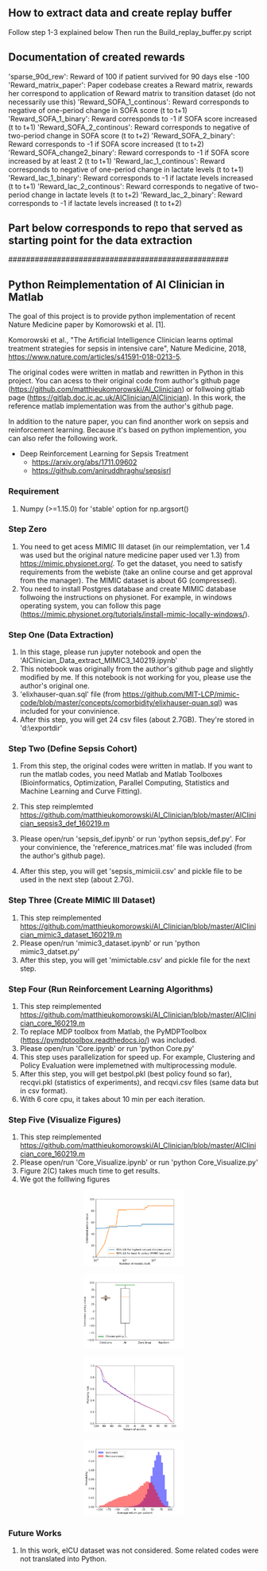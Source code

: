 ## How to extract data and create replay buffer

Follow step 1-3 explained below
Then run the Build_replay_buffer.py script

## Documentation of created rewards

'sparse_90d_rew': Reward of 100 if patient survived for 90 days else -100
'Reward_matrix_paper': Paper codebase creates a Reward matrix, rewards her correspond to application of Reward matrix to transition dataset (do not necessarily use this)
'Reward_SOFA_1_continous': Reward corresponds to negative of one-period change in SOFA score (t to t+1)
'Reward_SOFA_1_binary': Reward corresponds to -1 if SOFA score increased (t to t+1)
'Reward_SOFA_2_continous': Reward corresponds to negative of two-period change in SOFA score (t to t+2)
'Reward_SOFA_2_binary': Reward corresponds to -1 if SOFA score increased (t to t+2)
'Reward_SOFA_change2_binary': Reward corresponds to -1 if SOFA score increased by at least 2 (t to t+1)
'Reward_lac_1_continous': Reward corresponds to negative of one-period change in lactate levels (t to t+1)
'Reward_lac_1_binary': Reward corresponds to -1 if lactate levels increased (t to t+1)
'Reward_lac_2_continous': Reward corresponds to negative of two-period change in lactate levels (t to t+2)
'Reward_lac_2_binary': Reward corresponds to -1 if lactate levels increased (t to t+2)

## Part below corresponds to repo that served as starting point for the data extraction
##################################################

## Python Reimplementation of AI Clinician in Matlab 
The goal of this project is to provide python implementation of recent Nature Medicine paper by Komorowski et al. [1]. 

Komorowski et al., "The Artificial Intelligence Clinician learns optimal treatment strategies for sepsis in intensive care", Nature Medicine, 2018,  https://www.nature.com/articles/s41591-018-0213-5. 

The original codes were written in matlab and rewritten in Python in this project. You can acess to their original code from author's github page (https://github.com/matthieukomorowski/AI_Clinician) or follwoing gitlab page (https://gitlab.doc.ic.ac.uk/AIClinician/AIClinician). In this work, the reference matlab implementation was from the author's github page. 

In addition to the nature paper, you can find anonther work on sepsis and reinforcement learning. Because it's based on python implemention, you can also refer the following work.  

- Deep Reinforcement Learning for Sepsis Treatment
  - https://arxiv.org/abs/1711.09602
  - https://github.com/aniruddhraghu/sepsisrl 


### Requirement
1. Numpy (>=1.15.0) for 'stable' option for np.argsort() 

### Step Zero  
1. You need to get acess MIMIC III dataset (in our reimplemtation, ver 1.4 was used but the original nature medicine paper used ver 1.3) from https://mimic.physionet.org/. To get the dataset, you need to satisfy requirements from the webiste (take an online course and get approval from the manager). The MIMIC dataset is about 6G (compressed). 
2. You need to install Postgres database and create MIMIC database follwoing the instructions on physionet. For example, in windows operating system, you can follow this page (https://mimic.physionet.org/tutorials/install-mimic-locally-windows/). 

### Step One (Data Extraction)
1. In this stage, please run jupyter notebook and open the 'AIClinician_Data_extract_MIMIC3_140219.ipynb'
2. This notebook was originally from the author's github page and slightly modified by me. If this notebook is not working for you, please use the author's original one. 
3. 'elixhauser-quan.sql' file (from https://github.com/MIT-LCP/mimic-code/blob/master/concepts/comorbidity/elixhauser-quan.sql) was included for your convinience. 
4. After this step, you will get 24 csv files (about 2.7GB). They're stored in 'd:\exportdir' 

### Step Two (Define Sepsis Cohort)
1. From this step, the original codes were written in matlab. If you want to run the matlab codes, you need Matlab and Matlab Toolboxes (Bioinformatics, Optimization, Parallel Computing, Statistics and Machine Learning and Curve Fitting). 

2. This step reimplemted https://github.com/matthieukomorowski/AI_Clinician/blob/master/AIClinician_sepsis3_def_160219.m 
2. Please open/run 'sepsis_def.ipynb' or run 'python sepsis_def.py'. For your convinience, the 'reference_matrices.mat' file was included (from the author's github page). 
3. After this step, you will get 'sepsis_mimiciii.csv' and pickle file to be used in the next step (about 2.7G). 

### Step Three (Create MIMIC III Dataset)
1. This step reimplemented https://github.com/matthieukomorowski/AI_Clinician/blob/master/AIClinician_mimic3_dataset_160219.m
2. Please open/run 'mimic3_dataset.ipynb' or run 'python mimic3_datset.py' 
3. After this step, you will get 'mimictable.csv' and pickle file for the next step. 

### Step Four (Run Reinforcement Learning Algorithms) 
1. This step reimplemented https://github.com/matthieukomorowski/AI_Clinician/blob/master/AIClinician_core_160219.m
2. To replace MDP toolbox from Matlab, the PyMDPToolbox (https://pymdptoolbox.readthedocs.io/) was included. 
3. Please open/run 'Core.ipynb' or run 'python Core.py' 
4. This step uses parallelization for speed up. For example, Clustering and Policy Evaluation were implemetned with multiprocessing module. 
5. After this step, you will get bestpol.pkl (best policy found so far), recqvi.pkl (statistics of experiments), and recqvi.csv files (same data but in csv format). 
6. With 6 core cpu, it takes about 10 min per each iteration. 

### Step Five (Visualize Figures)
1. This step reimplemented https://github.com/matthieukomorowski/AI_Clinician/blob/master/AIClinician_core_160219.m
2. Please open/run 'Core_Visualize.ipynb' or run 'python Core_Visualize.py'
3. Figure 2(C) takes much time to get results. 
4. We got the folllwing figures   
<p align="center"><img width="40%" src="images/Figure_1.png" /></p>
<p align="center"><img width="40%" src="images/Figure_2.png" /></p>
<p align="center"><img width="40%" src="images/Figure_3.png" /></p> 
<p align="center"><img width="40%" src="images/Figure_4.png" /></p> 

### Future Works 
1. In this work, eICU dataset was not considered. Some related codes were not translated into Python. 
